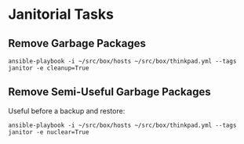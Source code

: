 # Janitorial Tasks

## Remove Garbage Packages

    ansible-playbook -i ~/src/box/hosts ~/src/box/thinkpad.yml --tags janitor -e cleanup=True

## Remove Semi-Useful Garbage Packages

Useful before a backup and restore:

    ansible-playbook -i ~/src/box/hosts ~/src/box/thinkpad.yml --tags janitor -e nuclear=True
